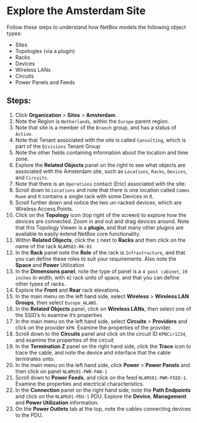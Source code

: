 # Explore the Amsterdam Site

Follow these steps to understand how NetBox models the following object types:
- Sites
- Topologies (via a plugin)
- Racks
- Devices
- Wireless LANs
- Circuits
- Power Panels and Feeds

## Steps:
1. Click **Organization** > **Sites** > **Amsterdam**.
2. Note the Region is `Netherlands`, within the `Europe` parent region.
3. Note that site is a member of the `Branch` group, and has a status of `Active`.
4. Note that Tenant associated with the site is called `Consulting`, which is part of the `Divisions` Tenant Group
5. Note the other fields containing information about the location and time zone.
6. Explore the **Related Objects** panel on the right to see what objects are associated with the Amsterdam site, such as `Locations`, `Racks`, `Devices`, and `Circuits`.
7. Note that there is an `Operations` contact (Eric) associated with the site.
8. Scroll down to `Locations` and note that there is one location called `Comms Room` and it contains a single rack with some Devices in it. 
9. Scroll further down and notice the two un-racked devices, which are Wireless Access Points.  
10. Click on the **Topology** icon (top right of the screen) to explore how the devices are connected. Zoom in and out and drag devices around. Note that this Topology Viewer is a **plugin**, and that many other plugins are available to easily extend NetBox core functionality.
11. Within **Related Objects**, click the `1` next to **Racks** and then click on the name of the rack `NLAMS01-RK-01`
12. In the **Rack** panel note the **Role** of the rack is `Infrastructure`, and that you can define these roles to suit your requirements. Also note the **Space** and **Power** Utilization
13. In the **Dimensions panel**, note the type of panel is a `4 post cabinet`, `19 inches` in width, with `42` rack units of space, and that you can define other types of racks. 
14. Explore the **Front** and **Rear** rack elevations. 
15. In the main menu on the left hand side, select **Wireless** > **Wireless LAN Groups**, then select `Europe_WLANS`. 
16. In the **Related Objects** panel, click on **Wireless LANs**, then select one of the SSID’s to examine it’s properties
17. In the main menu on the left hand side, select **Circuits** > **Providers** and click on the provider `KPN`. Examine the properties of the provider.
18. Scroll down to the **Circuits** panel and click on the circuit ID `KPNCir1234`, and examine the properties of the circuit
19. In the **Termination Z** panel on the right hand side, click the **Trace** icon to trace the cable, and note the device and interface that the cable terminates onto.
20. In the main menu on the left hand side, click **Power** > **Power Panels** and then click on panel `NLAMS01-PWR-PAN-1`
21. Scroll down to **Power Feeds**, and click on the feed `NLAMS01-PWR-FEED-1`. Examine the properties and electrical characteristics. 
22. In the **Connection** panel on the right hand side, note the **Path Endpoints** and click on the `NLAMS01-PDU-1` PDU. Explore the **Device**, **Management** and **Power Utilization** information.
23. On the **Power Outlets** tab at the top, note the cables connecting devices to the PDU.